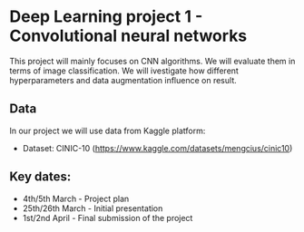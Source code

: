 # Deep Learning project 1 - Convolutional neural networks
This project will mainly focuses on CNN algorithms. We will evaluate them in terms of image classification. We will ivestigate how different hyperparameters and data augmentation influence on result. 

## Data 
In our project we will use data from Kaggle platform:
- Dataset: CINIC-10 (https://www.kaggle.com/datasets/mengcius/cinic10)

## Key dates:
- 4th/5th March - Project plan
- 25th/26th March - Initial presentation
- 1st/2nd April - Final submission of the project




